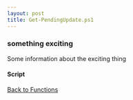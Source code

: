 ```yaml
---
layout: post
title: Get-PendingUpdate.ps1
---
```


### something exciting

Some information about the exciting thing

#### Script

<script src="https://gist-it.appspot.com/github.com/BanterBoy/scripts-blog/blob/master/PowerShell/functions/windowsUpdates/Get-PendingUpdate.ps1"></script>

<a href="/menu/_pages/functions.html">Back to Functions</a>

